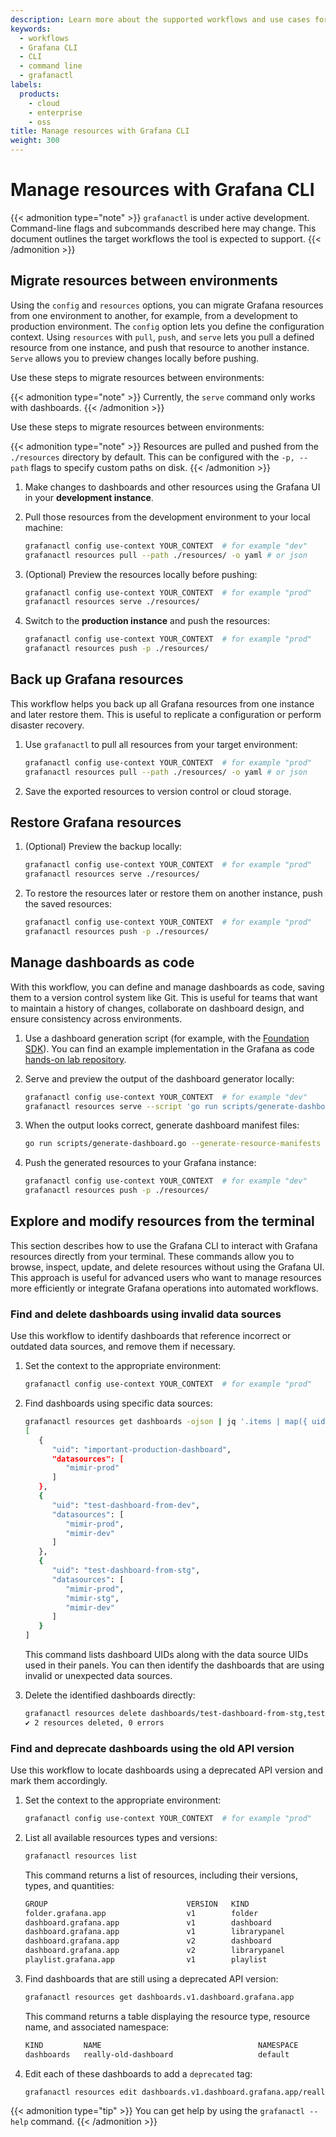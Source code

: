 ```yaml
---
description: Learn more about the supported workflows and use cases for Grafana CLI
keywords:
  - workflows
  - Grafana CLI
  - CLI
  - command line
  - grafanactl
labels:
  products:
    - cloud
    - enterprise
    - oss
title: Manage resources with Grafana CLI
weight: 300
---
```


# Manage resources with Grafana CLI

{{< admonition type="note" >}}
`grafanactl` is under active development. Command-line flags and subcommands described here may change. This document outlines the target workflows the tool is expected to support.
{{< /admonition >}}

## Migrate resources between environments

Using the `config` and `resources` options, you can migrate Grafana resources from one environment to another, for example, from a development to production environment.
The `config` option lets you define the configuration context.
Using `resources` with `pull`, `push`, and `serve` lets you pull a defined resource from one instance, and push that resource to another instance. `Serve` allows you to preview changes locally before pushing.

Use these steps to migrate resources between environments:

{{< admonition type="note" >}}
Currently, the `serve` command only works with dashboards.
{{< /admonition >}}

Use these steps to migrate resources between environments:

{{< admonition type="note" >}}
Resources are pulled and pushed from the `./resources` directory by default.
This can be configured with the `-p, --path` flags to specify custom paths on disk.
{{< /admonition >}}

1. Make changes to dashboards and other resources using the Grafana UI in your **development instance**.
1. Pull those resources from the development environment to your local machine:

   ```bash
   grafanactl config use-context YOUR_CONTEXT  # for example "dev"
   grafanactl resources pull --path ./resources/ -o yaml # or json
   ```

1. (Optional) Preview the resources locally before pushing:

   ```bash
   grafanactl config use-context YOUR_CONTEXT  # for example "prod"
   grafanactl resources serve ./resources/
   ```

1. Switch to the **production instance** and push the resources:

   ```bash
   grafanactl config use-context YOUR_CONTEXT  # for example "prod"
   grafanactl resources push -p ./resources/
   ```

## Back up Grafana resources

This workflow helps you back up all Grafana resources from one instance and later restore them. This is useful to replicate a configuration or perform disaster recovery.

1. Use `grafanactl` to pull all resources from your target environment:

   ```bash
   grafanactl config use-context YOUR_CONTEXT  # for example "prod"
   grafanactl resources pull --path ./resources/ -o yaml # or json
   ```

1. Save the exported resources to version control or cloud storage.

## Restore Grafana resources

1. (Optional) Preview the backup locally:

   ```bash
   grafanactl config use-context YOUR_CONTEXT  # for example "prod"
   grafanactl resources serve ./resources/
   ```

1. To restore the resources later or restore them on another instance, push the saved resources:

   ```bash
   grafanactl config use-context YOUR_CONTEXT  # for example "prod"
   grafanactl resources push -p ./resources/
   ```

## Manage dashboards as code

With this workflow, you can define and manage dashboards as code, saving them to a version control system like Git. This is useful for teams that want to maintain a history of changes, collaborate on dashboard design, and ensure consistency across environments.

1. Use a dashboard generation script (for example, with the [Foundation SDK](https://github.com/grafana/grafana-foundation-sdk)). You can find an example implementation in the Grafana as code [hands-on lab repository](https://github.com/grafana/dashboards-as-code-workshop/tree/main/part-one-golang).

1. Serve and preview the output of the dashboard generator locally:

   ```bash
   grafanactl config use-context YOUR_CONTEXT  # for example "dev"
   grafanactl resources serve --script 'go run scripts/generate-dashboard.go' --watch './scripts'
   ```

1. When the output looks correct, generate dashboard manifest files:

   ```bash
   go run scripts/generate-dashboard.go --generate-resource-manifests --output './resources'
   ```

1. Push the generated resources to your Grafana instance:

   ```bash
   grafanactl config use-context YOUR_CONTEXT  # for example "dev"
   grafanactl resources push -p ./resources/
   ```

## Explore and modify resources from the terminal

This section describes how to use the Grafana CLI to interact with Grafana resources directly from your terminal. These commands allow you to browse, inspect, update, and delete resources without using the Grafana UI. This approach is useful for advanced users who want to manage resources more efficiently or integrate Grafana operations into automated workflows.

### Find and delete dashboards using invalid data sources

Use this workflow to identify dashboards that reference incorrect or outdated data sources, and remove them if necessary.

1. Set the context to the appropriate environment:

   ```bash
   grafanactl config use-context YOUR_CONTEXT  # for example "prod"
   ```

1. Find dashboards using specific data sources:

   ```bash
   grafanactl resources get dashboards -ojson | jq '.items | map({ uid: .metadata.name, datasources: .spec.panels | map(.datasource.uid)  })'
   [
      {
         "uid": "important-production-dashboard",
         "datasources": [
            "mimir-prod"
         ]
      },
      {
         "uid": "test-dashboard-from-dev",
         "datasources": [
            "mimir-prod",
            "mimir-dev"
         ]
      },
      {
         "uid": "test-dashboard-from-stg",
         "datasources": [
            "mimir-prod",
            "mimir-stg",
            "mimir-dev"
         ]
      }
   ]
   ```

   This command lists dashboard UIDs along with the data source UIDs used in their panels. You can then identify the dashboards that are using invalid or unexpected data sources.

1. Delete the identified dashboards directly:

   ```bash
   grafanactl resources delete dashboards/test-dashboard-from-stg,test-dashboard-from-dev
   ✔ 2 resources deleted, 0 errors
   ```

### Find and deprecate dashboards using the old API version

Use this workflow to locate dashboards using a deprecated API version and mark them accordingly.

1. Set the context to the appropriate environment:

   ```bash
   grafanactl config use-context YOUR_CONTEXT  # for example "prod"
   ```

1. List all available resources types and versions:

   ```bash
   grafanactl resources list
   ```

   This command returns a list of resources, including their versions, types, and quantities:

   ```bash
   GROUP                               VERSION   KIND
   folder.grafana.app                  v1        folder
   dashboard.grafana.app               v1        dashboard
   dashboard.grafana.app               v1        librarypanel
   dashboard.grafana.app               v2        dashboard
   dashboard.grafana.app               v2        librarypanel
   playlist.grafana.app                v1        playlist
   ```

1. Find dashboards that are still using a deprecated API version:

   ```bash
   grafanactl resources get dashboards.v1.dashboard.grafana.app
   ```

   This command returns a table displaying the resource type, resource name, and associated namespace:

   ```bash
   KIND         NAME                                   NAMESPACE
   dashboards   really-old-dashboard                   default
   ```

1. Edit each of these dashboards to add a `deprecated` tag:

   ```bash
   grafanactl resources edit dashboards.v1.dashboard.grafana.app/really-old-dashboard -p '{"spec":{"tags":["deprecated"]}}'
   ```

{{< admonition type="tip" >}}
You can get help by using the `grafanactl --help` command.
{{< /admonition >}}

